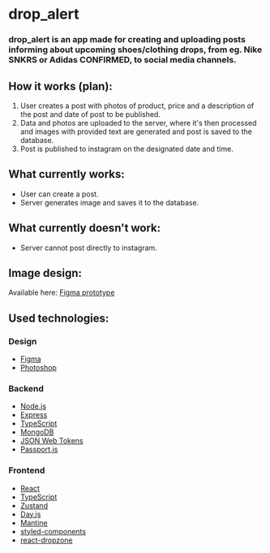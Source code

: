 # drop_alert
### drop_alert is an app made for creating and uploading posts informing about upcoming shoes/clothing drops, from eg. Nike SNKRS or Adidas CONFIRMED, to social media channels.


## How it works (plan):
1. User creates a post with photos of product, price and a description of the post and date of post to be published.
2. Data and photos are uploaded to the server, where it's then processed and images with provided text are generated and post is saved to the database.
3. Post is published to instagram on the designated date and time.

## What currently works:
- User can create a post.
- Server generates image and saves it to the database.

## What currently doesn't work:
- Server cannot post directly to instagram.

## Image design:
Available here: [Figma prototype](https://www.figma.com/proto/3k6L3woSLqlPxxj5iibFJs/dropee.pl?page-id=0%3A1&node-id=14%3A205&viewport=-794%2C-1207%2C0.82&scaling=scale-down&starting-point-node-id=12%3A93)

## Used technologies:
### Design
- [Figma](https://www.figma.com/)
- [Photoshop](https://www.adobe.com/products/photoshop)
### Backend
- [Node.js](https://nodejs.org/)
- [Express](https://expressjs.com/)
- [TypeScript](https://www.typescriptlang.org/)
- [MongoDB](https://www.mongodb.com/)
- [JSON Web Tokens](https://jwt.io/)
- [Passport.js](https://www.passportjs.org/)

### Frontend
- [React](https://reactjs.org/)
- [TypeScript](https://www.typescriptlang.org/)
- [Zustand](https://zustand.js.org/)
- [Day.js](https://day.js.org/)
- [Mantine](https://mantine.js.org/)
- [styled-components](https://www.styled-components.com/)
- [react-dropzone](https://www.npmjs.com/package/react-dropzone)